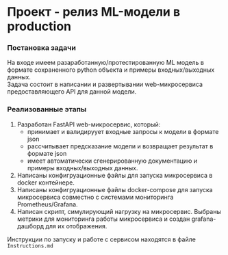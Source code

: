 # Проект - релиз ML-модели в production

### Постановка задачи
На входе имеем разаработанную/протестированную ML модель в формате сохраненного python объекта и примеры входных/выходных данных.   
Задача состоит в написании и развертывании web-микросервиса предоставляющего API для данной модели.

### Реализованные этапы
1. Разработан FastAPI web-микросервис, который:
    - принимает и валидируует входные запросы к модели в формате json
    - рассчитывает предсказание модели и возвращает результат в формате json
    - имеет автоматически сгенерированную документацию и примеры входных/выходных данных.
2. Написаны конфигруационные файлы для запуска микросервиса в docker контейнере.
3. Написаны конфигруационные файлы docker-compose для запуска микросервиса совместно с системами мониторинга Prometheus/Grafana. 
4. Написан скрипт, симулирующий нагрузку на микросервис. Выбраны метрики для мониторинга работы микросервиса и cоздан grafana-дашборд для их отображения.

Инструкции по запуску и работе с сервисом находятся в файле `Instructions.md`

